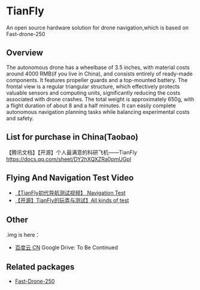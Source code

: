 # TianFly
An open source hardware solution for drone navigation,which is based on Fast-drone-250

## Overview
The autonomous drone has a wheelbase of 3.5 inches, with material costs around 4000 RMB(if you live in China), and consists entirely of ready-made components. It features propeller guards and a top-mounted battery. The frontal view is a regular triangular structure, which effectively protects valuable sensors and computing units, significantly reducing the costs associated with drone crashes. The total weight is approximately 650g, with a flight duration of about 8 and a half minutes. It can easily complete autonomous navigation planning tasks while balancing experimental costs and safety.

## List for purchase in China(Taobao)
【腾讯文档】【开源】个人最满意的科研飞机——TianFly
https://docs.qq.com/sheet/DY2hXQXZRa0pmUGpl

## Flying And Navigation Test Video 
- <a href="https://www.bilibili.com/video/BV1SM411Z76H/?share_source=copy_web&vd_source=7b01d34d2559e7724da23dc510cf1bf2">【TianFly初代导航测试视频】  Navigation Test </a>
- <a href="https://www.bilibili.com/video/BV1VK4y1B7Rb/?share_source=copy_web&vd_source=7b01d34d2559e7724da23dc510cf1bf2">【开源】TianFly的玩弄与测试】All kinds of test </a>



## Other
.img is here：
- <a href="https://pan.baidu.com/s/12DPTXrnVhUrsOjCbikLacw?pwd=TUAV">百度云 CN</a>
Google Drive: To Be Continued

## Related packages

- <a href="https://github.com/ZJU-FAST-Lab/Fast-Drone-250">Fast-Drone-250</a>